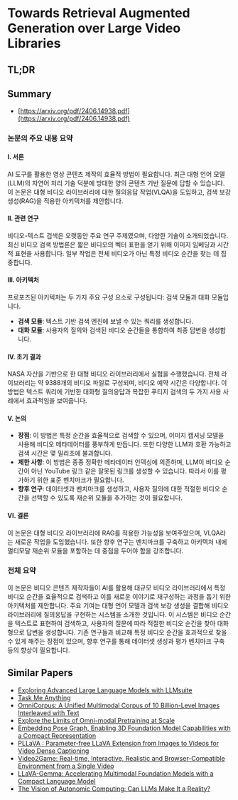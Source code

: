 # Towards Retrieval Augmented Generation over Large Video Libraries
## TL;DR
## Summary
- [https://arxiv.org/pdf/2406.14938.pdf](https://arxiv.org/pdf/2406.14938.pdf)

### 논문의 주요 내용 요약

#### I. 서론
AI 도구를 활용한 영상 콘텐츠 제작의 효율적 방법이 필요합니다. 최근 대형 언어 모델(LLM)의 자연어 처리 기술 덕분에 방대한 양의 콘텐츠 기반 질문에 답할 수 있습니다. 이 논문은 대형 비디오 라이브러리에 대한 질의응답 작업(VLQA)을 도입하고, 검색 보강 생성(RAG)을 적용한 아키텍처를 제안합니다.

#### II. 관련 연구
비디오-텍스트 검색은 오랫동안 주요 연구 주제였으며, 다양한 기술이 소개되었습니다. 최신 비디오 검색 방법론은 짧은 비디오의 벡터 표현을 얻기 위해 이미지 임베딩과 시간적 표현을 사용합니다. 일부 작업은 전체 비디오가 아닌 특정 비디오 순간을 찾는 데 집중합니다.

#### III. 아키텍처
프로포즈된 아키텍처는 두 가지 주요 구성 요소로 구성됩니다: 검색 모듈과 대화 모듈입니다. 
- **검색 모듈**: 텍스트 기반 검색 엔진에 보낼 수 있는 쿼리를 생성합니다. 
- **대화 모듈**: 사용자의 질의와 검색된 비디오 순간들을 통합하여 최종 답변을 생성합니다.

#### IV. 초기 결과
NASA 자산을 기반으로 한 대형 비디오 라이브러리에서 실험을 수행했습니다. 전체 라이브러리는 약 9388개의 비디오 파일로 구성되며, 비디오 예약 시간은 다양합니다. 이 방법은 텍스트 쿼리에 기반한 대화형 질의응답과 복잡한 푸티지 검색의 두 가지 사용 사례에서 효과적임을 보여줍니다.

#### V. 논의

- **장점**: 이 방법은 특정 순간을 효율적으로 검색할 수 있으며, 이미지 캡셔닝 모델을 사용해 비디오 메타데이터를 풍부하게 만듭니다. 또한 다양한 LLM과 호환 가능하고 검색 시간은 몇 밀리초에 불과합니다.
- **제한 사항**: 이 방법은 종종 정확한 메타데이터 인덱싱에 의존하며, LLM이 비디오 순간이 아닌 YouTube 링크 같은 잘못된 링크를 생성할 수 있습니다. 따라서 이를 평가하기 위한 표준 벤치마크가 필요합니다.
- **향후 연구**: 데이터셋과 벤치마크를 생성하고, 사용자 질의에 대한 적절한 비디오 순간을 선택할 수 있도록 재순위 모듈을 추가하는 것이 필요합니다.

#### VI. 결론
이 논문은 대형 비디오 라이브러리에 RAG를 적용한 가능성을 보여주었으며, VLQA라는 새로운 작업을 도입했습니다. 또한 향후 연구는 벤치마크를 구축하고 아키텍처 내에 멀티모달 재순위 모듈을 포함하는 데 중점을 두어야 함을 강조합니다.

### 전체 요약
이 논문은 비디오 콘텐츠 제작자들이 AI를 활용해 대규모 비디오 라이브러리에서 특정 비디오 순간을 효율적으로 검색하고 이를 새로운 이야기로 재구성하는 과정을 돕기 위한 아키텍처를 제안합니다. 주요 기여는 대형 언어 모델과 검색 보강 생성을 결합해 비디오 라이브러리에 질의응답을 구현하는 시스템을 소개한 것입니다. 이 시스템은 비디오 순간을 텍스트로 표현하여 검색하고, 사용자의 질문에 따라 적절한 비디오 순간을 찾아 대화형으로 답변을 생성합니다. 기존 연구들과 비교해 특정 비디오 순간을 효과적으로 찾을 수 있게 해주는 장점이 있으며, 향후 연구를 통해 데이터셋 생성과 평가 벤치마크 구축 등의 향상이 필요합니다.

## Similar Papers
- [Exploring Advanced Large Language Models with LLMsuite](2407.12036.md)
- [Task Me Anything](2406.11775.md)
- [OmniCorpus: A Unified Multimodal Corpus of 10 Billion-Level Images Interleaved with Text](2406.08418.md)
- [Explore the Limits of Omni-modal Pretraining at Scale](2406.09412.md)
- [Embedding Pose Graph, Enabling 3D Foundation Model Capabilities with a Compact Representation](2403.13777.md)
- [PLLaVA : Parameter-free LLaVA Extension from Images to Videos for Video Dense Captioning](2404.16994.md)
- [Video2Game: Real-time, Interactive, Realistic and Browser-Compatible Environment from a Single Video](2404.09833.md)
- [LLaVA-Gemma: Accelerating Multimodal Foundation Models with a Compact Language Model](2404.01331.md)
- [The Vision of Autonomic Computing: Can LLMs Make It a Reality?](2407.14402.md)
